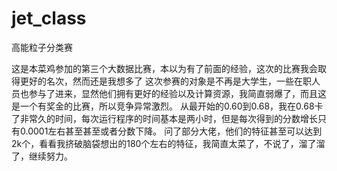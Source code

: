 # jet_class
高能粒子分类赛
    
这是本菜鸡参加的第三个大数据比赛，本以为有了前面的经验，这次的比赛我会取得更好的名次，然而还是我想多了
这次参赛的对象是不再是大学生，一些在职人员也参与了进来，显然他们拥有更好的经验以及计算资源，我简直弱爆了，而且这是一个有奖金的比赛，所以竞争异常激烈。
从最开始的0.60到0.68，我在0.68卡了非常久的时间，每次运行程序的时间基本是两小时，但是每次得到的分数增长只有0.0001左右甚至甚至或者分数下降。
问了部分大佬，他们的特征甚至可以达到2k个，看看我挤破脑袋想出的180个左右的特征，我简直太菜了，不说了，溜了溜了，继续努力。
